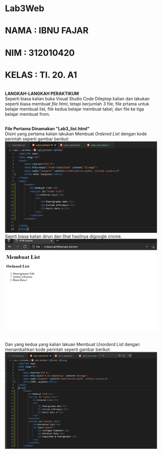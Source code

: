 # Lab3Web

# NAMA  : IBNU FAJAR
# NIM   : 312010420
# KELAS : TI. 20. A1

<br>**LANGKAH-LANGKAH PERAKTIKUM**
<br>Seperti biasa kalian buka Visual Studio Code Dileptop kalian dan lakukan seperti biasa membuat *file html*, tetapi berjumlah 3 file, file prtama untuk belajar membuat list, file kedua belajar membuat tabel, dan file ke tiga belajar membuat from.

<br>**File Pertama Dinamakan "Lab3_list.html"**
<br>Disini yang pertama kalian lakukan Membuat *Ordered List* dengan kode perintah seperti gambar berikut:
<br>![p](gambar/gblist1.png)
<br>Seprti biasa kalian dirun dan lihat hasilnya digoogle crome.
<br>![p](gambar/gblist2.png)

<br>Dan yang kedua yang kalian lakuan Membuat *Unorderd List* dengan menambahkan kode perintah seperti gambar berikut:
<br>![P](gambar/gblist3.png)